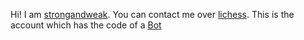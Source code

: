 Hi! I am [strongandweak](github.com/strongandweak). You can contact me over [lichess](https://lichess.org/inbox/Biggest_Brightest). This is the account which has the code of a [Bot](lichess.org/TheUninventedRobot)
